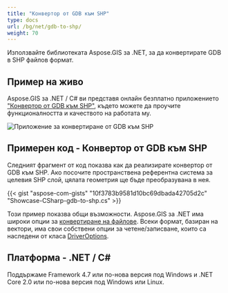 ```yaml
---
title: "Конвертор от GDB към SHP"
type: docs
url: /bg/net/gdb-to-shp/
weight: 70
---
```


Използвайте библиотеката Aspose.GIS за .NET, за да конвертирате GDB в SHP файлов формат.

## **Пример на живо**

Aspose.GIS за .NET / C# ви представя онлайн безплатно приложението ["Конвертор от GDB към SHP"](https://products.aspose.app/gis/conversion/gdb-to-shp), където можете да проучите функционалността и качеството на работата му.

![Приложение за конвертиране от GDB към SHP](conversion.png)

## **Примерен код - Конвертор от GDB към SHP**

Следният фрагмент от код показва как да реализирате конвертор от GDB към SHP. Ако посочите пространствена референтна система за целевия SHP слой, цялата геометрия ще бъде преобразувана в нея. 

{{< gist "aspose-com-gists" "10f3783b9581d10bc69dbada42705d2c" "Showcase-CSharp-gdb-to-shp.cs" >}}

Този пример показва общи възможности. Aspose.GIS за .NET има широки опции за [конвертиране на файлове](https://docs.aspose.com/gis/net/vector-layers/). Всеки формат, базиран на вектори, има свои собствени опции за четене/записване, които са наследени от класа [DriverOptions](https://reference.aspose.com/gis/net/aspose.gis/driveroptions).

## **Платформа - .NET / C#**

Поддържаме Framework 4.7 или по-нова версия под Windows и .NET Core 2.0 или по-нова версия под Windows или Linux.
